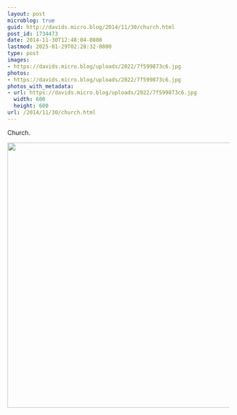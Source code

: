 ```yaml
---
layout: post
microblog: true
guid: http://davids.micro.blog/2014/11/30/church.html
post_id: 1734473
date: 2014-11-30T12:48:04-0800
lastmod: 2025-01-29T02:28:32-0800
type: post
images:
- https://davids.micro.blog/uploads/2022/7f599873c6.jpg
photos:
- https://davids.micro.blog/uploads/2022/7f599873c6.jpg
photos_with_metadata:
- url: https://davids.micro.blog/uploads/2022/7f599873c6.jpg
  width: 600
  height: 600
url: /2014/11/30/church.html
---
```

Church.

<img src="/uploads/2022/7f599873c6.jpg" width="600" height="600" alt="">
